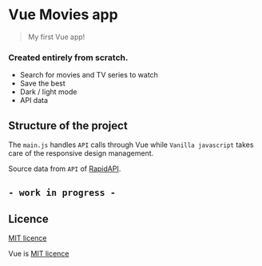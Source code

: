 # Vue Movies app
> My first Vue app!
### Created entirely from scratch.

- Search for movies and TV series to watch
- Save the best
- Dark / light mode
- API data

## Structure of the project

The `main.js` handles `API` calls through Vue while `Vanilla javascript` takes care of the responsive design management.

Source data from `API` of [RapidAPI](https://rapidapi.com/apidojo/api/imdb8/). 


## ` - work in progress - ` 


## Licence 
[MIT licence](https://github.com/denielden/ToDo-app/blob/main/LICENSE)

Vue is [MIT licence](https://github.com/vuejs/vue/blob/dev/LICENSE)
